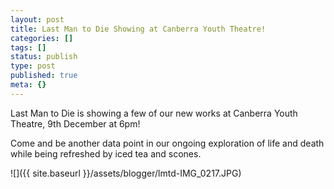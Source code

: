 ```yaml
---
layout: post
title: Last Man to Die Showing at Canberra Youth Theatre!
categories: []
tags: []
status: publish
type: post
published: true
meta: {}
---
```


Last Man to Die is showing a few of our new works at Canberra Youth Theatre, 9th December at 6pm!

Come and be another data point in our ongoing exploration of life and death while being refreshed by iced tea and scones.

![]({{ site.baseurl }}/assets/blogger/lmtd-IMG_0217.JPG)
